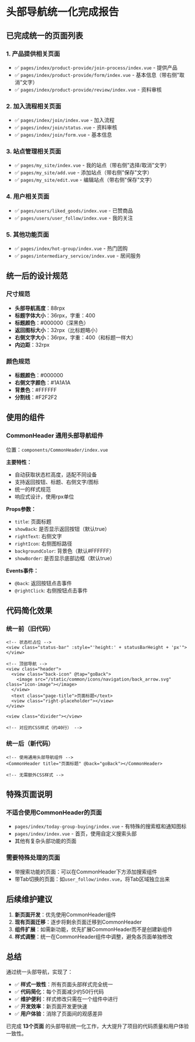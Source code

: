 # 头部导航统一化完成报告

## 已完成统一的页面列表

### 1. 产品提供相关页面
- ✅ `pages/index/product-provide/join-process/index.vue` - 提供产品
- ✅ `pages/index/product-provide/form/index.vue` - 基本信息（带右侧"取消"文字）
- ✅ `pages/index/product-provide/review/index.vue` - 资料审核

### 2. 加入流程相关页面
- ✅ `pages/index/join/index.vue` - 加入流程
- ✅ `pages/index/join/status.vue` - 资料审核
- ✅ `pages/index/join/form.vue` - 基本信息

### 3. 站点管理相关页面
- ✅ `pages/my_site/index.vue` - 我的站点（带右侧"选择/取消"文字）
- ✅ `pages/my_site/add.vue` - 添加站点（带右侧"保存"文字）
- ✅ `pages/my_site/edit.vue` - 编辑站点（带右侧"保存"文字）

### 4. 用户相关页面
- ✅ `pages/users/liked_goods/index.vue` - 已赞商品
- ✅ `pages/users/user_follow/index.vue` - 我的关注

### 5. 其他功能页面
- ✅ `pages/index/hot-group/index.vue` - 热门团购
- ✅ `pages/intermediary_service/index.vue` - 居间服务

## 统一后的设计规范

### 尺寸规范
- **头部导航高度**：88rpx
- **标题字体大小**：36rpx，字重：400
- **标题颜色**：#000000（深黑色）
- **返回图标大小**：32rpx（比标题略小）
- **右侧文字大小**：36rpx，字重：400（和标题一样大）
- **内边距**：32rpx

### 颜色规范
- **标题颜色**：#000000
- **右侧文字颜色**：#1A1A1A
- **背景色**：#FFFFFF
- **分割线**：#F2F2F2

## 使用的组件

### CommonHeader 通用头部导航组件
位置：`components/CommonHeader/index.vue`

**主要特性：**
- 自动获取状态栏高度，适配不同设备
- 支持返回按钮、标题、右侧文字/图标
- 统一的样式规范
- 响应式设计，使用rpx单位

**Props参数：**
- `title`: 页面标题
- `showBack`: 是否显示返回按钮（默认true）
- `rightText`: 右侧文字
- `rightIcon`: 右侧图标路径
- `backgroundColor`: 背景色（默认#FFFFFF）
- `showBorder`: 是否显示底部边框（默认true）

**Events事件：**
- `@back`: 返回按钮点击事件
- `@rightClick`: 右侧按钮点击事件

## 代码简化效果

### 统一前（旧代码）
```vue
<!-- 状态栏占位 -->
<view class="status-bar" :style="'height:' + statusBarHeight + 'px'"></view>

<!-- 顶部导航 -->
<view class="header">
  <view class="back-icon" @tap="goBack">
    <image src="/static/common/icons/navigation/back_arrow.svg" class="icon-image"></image>
  </view>
  <text class="page-title">页面标题</text>
  <view class="right-placeholder"></view>
</view>

<view class="divider"></view>

<!-- 对应的CSS样式（约40行） -->
```

### 统一后（新代码）
```vue
<!-- 使用通用头部导航组件 -->
<CommonHeader title="页面标题" @back="goBack"></CommonHeader>

<!-- 无需额外CSS样式 -->
```

## 特殊页面说明

### 不适合使用CommonHeader的页面
- `pages/index/today-group-buying/index.vue` - 有特殊的搜索框和通知图标
- `pages/index/index.vue` - 首页，使用自定义搜索头部
- 其他有复杂头部功能的页面

### 需要特殊处理的页面
- 带搜索功能的页面：可以在CommonHeader下方添加搜索组件
- 带Tab切换的页面：如`user_follow/index.vue`，将Tab区域独立出来

## 后续维护建议

1. **新页面开发**：优先使用CommonHeader组件
2. **现有页面迁移**：逐步将剩余页面迁移到CommonHeader
3. **组件扩展**：如需新功能，优先扩展CommonHeader而不是创建新组件
4. **样式调整**：统一在CommonHeader组件中调整，避免各页面单独修改

## 总结

通过统一头部导航，实现了：
- ✅ **样式一致性**：所有页面头部样式完全统一
- ✅ **代码简化**：每个页面减少约50行代码
- ✅ **维护便利**：样式修改只需在一个组件中进行
- ✅ **开发效率**：新页面开发更快速
- ✅ **用户体验**：消除了页面间的观感差异

已完成 **13个页面** 的头部导航统一化工作，大大提升了项目的代码质量和用户体验一致性。

